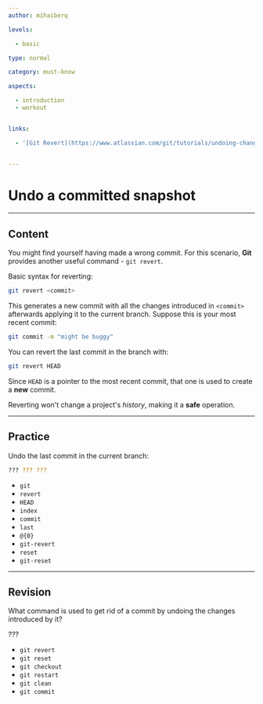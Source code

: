 ```yaml
---
author: mihaiberq

levels:

  - basic

type: normal

category: must-know

aspects:

  - introduction
  - workout


links:

  - '[Git Revert](https://www.atlassian.com/git/tutorials/undoing-changes/git-revert){website}'


---
```


# Undo a committed snapshot

---
## Content

You might find yourself having made a wrong commit. For this scenario, **Git** provides another useful command - `git revert`.

Basic syntax for reverting:
```bash
git revert <commit>
```

This generates a new commit with all the changes introduced in `<commit>` afterwards applying it to the current branch. Suppose this is your most recent commit:
```bash
git commit -m "might be buggy"
```
You can revert the last commit in the branch with:
```bash
git revert HEAD
```
Since `HEAD` is a pointer to the most recent  commit, that one is used to create a **new** commit.

Reverting won't change a project's *history*, making it a **safe** operation.

---
## Practice

Undo the last commit in the current branch:
```bash
??? ??? ???
```

* `git`
* `revert`
* `HEAD`
* `index`
* `commit`
* `last`
* `@{0}`
* `git-revert`
* `reset`
* `git-reset`

---
## Revision

What command is used to get rid of a commit by undoing the changes introduced by it?

???


* `git revert`
* `git reset`
* `git checkout`
* `git restart`
* `git clean`
* `git commit`

 
 
 
